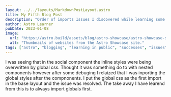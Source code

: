 ```yaml
---
layout: ../../layouts/MarkdownPostLayout.astro
title: My Fifth Blog Post
description: "Order of imports Issues I discovered while learning some Astro."
author: Astro Learner
pubDate: 2023-01-08
image:
  url: "https://astro.build/assets/blog/astro-showcase/astro-showcase-screenshot.jpg"
  alt: "Thumbnails of websites from the Astro Showcase site."
tags: ["astro", "blogging", "learning in public", "successes", "issues"]
---
```


I was seeing that in the social component the inline styles were being overwritten by global css. Thought it was something do to with nested components however after some debuging I relaized that I was inporting the global styles after the compnonents. I put the global css as the first import in the base layout and the issue was resolved. The take away I have learend from this is to always import globals first.
